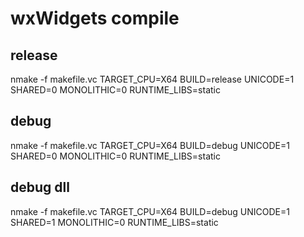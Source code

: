 # wxWidgets compile
## release
nmake -f makefile.vc TARGET_CPU=X64 BUILD=release UNICODE=1 SHARED=0 MONOLITHIC=0 RUNTIME_LIBS=static
## debug
nmake -f makefile.vc TARGET_CPU=X64 BUILD=debug UNICODE=1 SHARED=0 MONOLITHIC=0 RUNTIME_LIBS=static
## debug dll
nmake -f makefile.vc TARGET_CPU=X64 BUILD=debug UNICODE=1 SHARED=1 MONOLITHIC=0 RUNTIME_LIBS=static